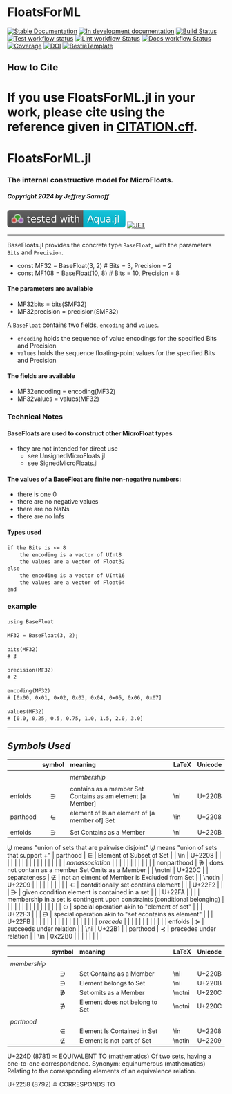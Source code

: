 # FloatsForML

[![Stable Documentation](https://img.shields.io/badge/docs-stable-blue.svg)](https://DiademSpecialProjects.github.io/FloatsForML.jl/stable)
[![In development documentation](https://img.shields.io/badge/docs-dev-blue.svg)](https://DiademSpecialProjects.github.io/FloatsForML.jl/dev)
[![Build Status](https://github.com/DiademSpecialProjects/FloatsForML.jl/workflows/Test/badge.svg)](https://github.com/DiademSpecialProjects/FloatsForML.jl/actions)
[![Test workflow status](https://github.com/DiademSpecialProjects/FloatsForML.jl/actions/workflows/Test.yml/badge.svg?branch=main)](https://github.com/JeffreySarnoff/FloatsForML.jl/actions/workflows/Test.yml?query=branch%3Amain)
[![Lint workflow Status](https://github.com/DiademSpecialProjects/FloatsForML.jl/actions/workflows/Lint.yml/badge.svg?branch=main)](https://github.com/JeffreySarnoff/FloatsForML.jl/actions/workflows/Lint.yml?query=branch%3Amain)
[![Docs workflow Status](https://github.com/DiademSpecialProjects/FloatsForML.jl/actions/workflows/Docs.yml/badge.svg?branch=main)](https://github.com/JeffreySarnoff/FloatsForML.jl/actions/workflows/Docs.yml?query=branch%3Amain)
[![Coverage](https://codecov.io/gh/DiademSpecialProjects/FloatsForML.jl/branch/main/graph/badge.svg)](https://codecov.io/gh/DiademSpecialProjects/FloatsForML.jl)
[![DOI](https://zenodo.org/badge/DOI/FIXME)](https://doi.org/FIXME)
[![BestieTemplate](https://img.shields.io/endpoint?url=https://raw.githubusercontent.com/JuliaBesties/BestieTemplate.jl/main/docs/src/assets/badge.json)](https://github.com/JuliaBesties/BestieTemplate.jl)

## How to Cite

If you use FloatsForML.jl in your work, please cite using the reference given in [CITATION.cff](https://github.com/DiademSpecialProjects/FloatsForML.jl/blob/main/CITATION.cff).
=======
# FloatsForML.jl
### The internal constructive model for MicroFloats.
##### Copyright 2024 by Jeffrey Sarnoff

[![Aqua QA](https://raw.githubusercontent.com/JuliaTesting/Aqua.jl/master/badge.svg)](https://github.com/JuliaTesting/Aqua.jl)  [![JET](https://img.shields.io/badge/%F0%9F%9B%A9%EF%B8%8F_tested_with-JET.jl-233f9a)](https://github.com/aviatesk/JET.jl)

----

BaseFloats.jl provides the concrete type `BaseFloat`, with the parameters `Bits` and `Precision`.
- const MF32 = BaseFloat(3, 2) # Bits = 3, Precision = 2
- const MF108 = BaseFloat(10, 8) # Bits = 10, Precision = 8

#### The parameters are available
- MF32bits = bits(SMF32)
- MF32precision = precision(SMF32)

A `BaseFloat` contains two fields, `encoding` and `values`.
- `encoding` holds the sequence of value encodings for the specified Bits and Precision
- `values` holds the sequence floating-point values  for the specified Bits and Precision

#### The fields are available
- MF32encoding = encoding(MF32)
- MF32values = values(MF32)

### Technical Notes

#### BaseFloats are used to construct other MicroFloat types
- they are not intended for direct use
  - see UnsignedMicroFloats.jl
  - see SignedMicroFloats.jl

#### The values of a BaseFloat are finite non-negative numbers:
- there is one 0
- there are no negative values
- there are no NaNs
- there are no Infs

#### Types used
```
if the Bits is <= 8
    the encoding is a vector of UInt8
    the values are a vector of Float32
else
    the encoding is a vector of UInt16
    the values are a vector of Float64
end
```

### example
```
using BaseFloat

MF32 = BaseFloat(3, 2);

bits(MF32)
# 3

precision(MF32)
# 2

encoding(MF32)
# [0x00, 0x01, 0x02, 0x03, 0x04, 0x05, 0x06, 0x07]

values(MF32)
# [0.0, 0.25, 0.5, 0.75, 1.0, 1.5, 2.0, 3.0]
```
----

## _Symbols Used_


|                  | symbol | meaning                     |   | LaTeX  | Unicode |
|------------------|:------:|:----------------------------|---|:-------|:-------:|
|                  |        |                             |   |        |         |
|                  |        | *membership*                |   |        |         |
|                  |        |                             |   |        |         |
| enfolds          |   ∋    | contains as a member  Set Contains as am element [a Member]    |   | \ni    | U+220B  |
| parthood         |   ∈    | element of   Is an element of [a member of] Set  |   | \in    | U+2208  |
|                  |        |                             |   |        |         |
| enfolds          |   ∋    | Set Contains as a Member    |   | \ni    | U+220B  |
⨃ means "union of sets that are pairwise disjoint"
⨄ means "union of sets that support +" 
| parthood         |   ⋹    | Element of Subset of Set   |   | \in    | U+2208  |
|                  |        |                             |   |        |         |
|                  |        |                             |   |        |         |
|                  |        |  *nonassociation*            |   |        |         |
|                  |        |                             |   |        |         |
| nonparthood      |   ∌    | does not contain as a member   Set Omits as a Member       |   | \notni | U+220C  |
| separateness     |   ∉    | not an elment of   Member is Excluded from Set |   | \notin | U+2209  |
|                  |        |                             |   |        |         |
|                  |   ⋲    | contditionally set contains element   |   |        |  U+22F2   |
|                  |   ⋺    | given condition element is contained in a set  |   |        |  U+22FA   |
|                  |        |  membership in a set is contingent upon constraints (conditional belonging) |                  |        |                             |   |        |         |
|                  |        |                             |   |        |         |
|                  |   ⋳    | special operation akin to "element of set"   |   |        |  U+22F3  |
|                  |   ⋻    | special operation akin to "set econtains as element"  |   |        |  U+22FB   |
|                  |        |                             |   |        |         |
|                  |        |                             |   |        |         |
|                  |        | *precede*                   |   |        |         |
|                  |        |                             |   |        |         |
| enfolds          |   ⊱    | succeeds under relation     |   | \ni    | U+22B1  |
| parthood         |   ⊰    | precedes under relation     |   | \in    | 0x22B0 |
|                  |        |                             |   |        |         |



|              | symbol | meaning                        |   | LaTeX  | Unicode |
|--------------|:------:|:-------------------------------|---|:-------|:-------:|
|              |        |                                |   |        |         |
| *membership* |        |                                |   |        |         |
|              |   ∋    | Set Contains as a Member       |   | \ni    | U+220B  |
|              |   ∋    | Element belongs to Set         |   | \ni    | U+220B  |
|              |   ∌    | Set omits as a Member          |   | \notni | U+220C  |
|              |   ∌    | Element does not belong to Set |   | \notni | U+220C  |
|              |        |                                |   |        |         |
| *parthood*   |        |                                |   |        |         |
|              |   ∈    | Element Is Contained in Set    |   | \in    | U+2208  |
|              |   ∉    | Element is not part of Set     |   | \notin | U+2209  |



U+224D (8781)		≍	EQUIVALENT TO
(mathematics) Of two sets, having a one-to-one correspondence. 
Synonym: equinumerous
(mathematics) Relating to the corresponding elements of an equivalence relation.


U+2258 (8792)		≘	CORRESPONDS TO
